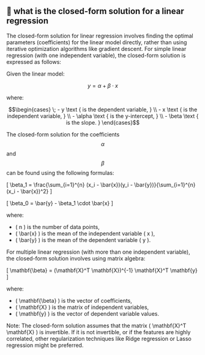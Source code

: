 
## &#x1F4D1; what is the closed-form solution for a linear regression

The closed-form solution for linear regression involves finding the optimal parameters (coefficients) for the linear model directly, rather than using iterative optimization algorithms like gradient descent. For simple linear regression (with one independent variable), the closed-form solution is expressed as follows:

Given the linear model:

$$y = \alpha + \beta \cdot x $$

where:
```math
\begin{cases}
\; -  y  \text { is the dependent variable, }
\\
-  x  \text { is the independent variable, }
\\
- \alpha  \text { is the y-intercept, }
\\
-  \beta  \text { is the slope. }
\end{cases}
```

The closed-form solution for the coefficients $$\alpha$$ and $$\beta$$ can be found using the following formulas:

\[ \beta_1 = \frac{\sum_{i=1}^{n} (x_i - \bar{x})(y_i - \bar{y})}{\sum_{i=1}^{n} (x_i - \bar{x})^2} \]

\[ \beta_0 = \bar{y} - \beta_1 \cdot \bar{x} \]

where:
- \( n \) is the number of data points,
- \( \bar{x} \) is the mean of the independent variable \( x \),
- \( \bar{y} \) is the mean of the dependent variable \( y \).

For multiple linear regression (with more than one independent variable), the closed-form solution involves using matrix algebra:

\[ \mathbf{\beta} = (\mathbf{X}^T \mathbf{X})^{-1} \mathbf{X}^T \mathbf{y} \]

where:
- \( \mathbf{\beta} \) is the vector of coefficients,
- \( \mathbf{X} \) is the matrix of independent variables,
- \( \mathbf{y} \) is the vector of dependent variable values.

Note: The closed-form solution assumes that the matrix \( \mathbf{X}^T \mathbf{X} \) is invertible. If it is not invertible, or if the features are highly correlated, other regularization techniques like Ridge regression or Lasso regression might be preferred.
